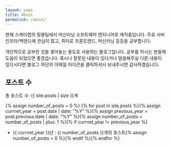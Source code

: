 ```yaml
---
layout: page
title: About
permalink: /about/
---
```


현재 스캐터랩의 핑퐁팀에서 머신러닝 소프트웨어 엔지니어로 재직중입니다. 주로 서버 인프라/백엔드에 관심이 많고, 취미로 프론트엔드, 머신러닝 등등을 공부합니다.

개인적으로 공부한 것을 쌓아놓는 용도로 사용하는 블로그입니다. 공부를 하시는 분들께 도움이 되었으면 좋겠습니다. 혹시나 잘못된 내용이 있다거나 말씀해주실 다른 내용이 있으시다면 블로그 하단의 이메일 아이콘을 클릭하셔서 보내주시면 감사하곘습니다.

## 포스트 수

총 포스트 수: {{ site.posts | size }}개

{% assign number_of_posts = 0 %}
{% for post in site.posts %}{% assign currnet_year = post.date | date: "%Y" %}{% assign previous_year = post.previous.date | date: "%Y" %}{% assign number_of_posts = number_of_posts | plus: 1 %}{% if currnet_year != previous_year %}
* {{ currnet_year }}년 : {{ number_of_posts }}개의 포스트{% assign number_of_posts = 0 %}{% endif %}{% endfor %}

